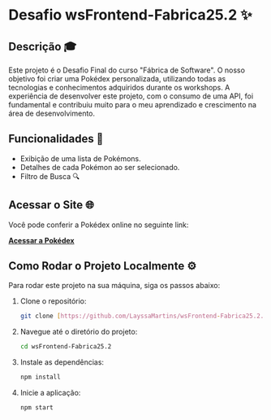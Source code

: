 # Desafio wsFrontend-Fabrica25.2 ✨

## Descrição 🎓
Este projeto é o Desafio Final do curso "Fábrica de Software". O nosso objetivo foi criar uma Pokédex personalizada, utilizando todas as tecnologias e conhecimentos adquiridos durante os workshops. A experiência de desenvolver este projeto, com o consumo de uma API, foi fundamental e contribuiu muito para o meu aprendizado e crescimento na área de desenvolvimento.

## Funcionalidades 🚀
* Exibição de uma lista de Pokémons.
* Detalhes de cada Pokémon ao ser selecionado.
* Filtro de Busca 🔍

## Acessar o Site 🌐
Você pode conferir a Pokédex online no seguinte link:

[**Acessar a Pokédex**](https://pokedex-frontend-fabrica25-2.vercel.app/)

## Como Rodar o Projeto Localmente ⚙️
Para rodar este projeto na sua máquina, siga os passos abaixo:

1.  Clone o repositório:
    ```bash
    git clone [https://github.com/LayssaMartins/wsFrontend-Fabrica25.2.git](https://github.com/LayssaMartins/wsFrontend-Fabrica25.2.git)
    ```
2.  Navegue até o diretório do projeto:
    ```bash
    cd wsFrontend-Fabrica25.2
    ```
3.  Instale as dependências:
    ```bash
    npm install
    ```
4.  Inicie a aplicação:
    ```bash
    npm start
    ```
